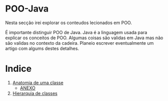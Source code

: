 # POO-Java
Nesta secção irei explorar os conteudos lecionados em POO.

É importante distinguir POO de Java. Java é a linguagem usada para explicar
 os conceitos de POO. Algumas coisas são validas em Java mas não são validas
 no contexto da cadeira. Planeio escrever eventualmente um artigo com algums
 destes detalhes.

# Indice

 1. [Anatomia de uma classe](./Anatomia_de_uma_classe.md)
    * [ANEXO](./ANEXOS/Anatomia_de_uma_classe.java)
 2. [Hierarquia de classes](./Hierarquia_de_classes.md)
